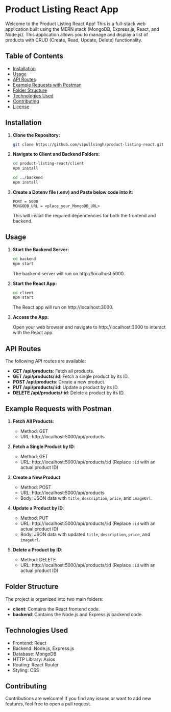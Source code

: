 
# Product Listing React App

Welcome to the Product Listing React App! This is a full-stack web application built using the MERN stack (MongoDB, Express.js, React, and Node.js). This application allows you to manage and display a list of products with CRUD (Create, Read, Update, Delete) functionality.

## Table of Contents

- [Installation](#installation)
- [Usage](#usage)
- [API Routes](#api-routes)
- [Example Requests with Postman](#example-requests-with-postman)
- [Folder Structure](#folder-structure)
- [Technologies Used](#technologies-used)
- [Contributing](#contributing)
- [License](#license)

## Installation

1. **Clone the Repository:**

   ```bash
   git clone https://github.com/vipullsingh/product-listing-react.git
   ```

2. **Navigate to Client and Backend Folders:**

   ```bash
   cd product-listing-react/client
   npm install

   cd ../backend
   npm install
   ```
3. **Create a Dotenv file (.env) and Paste below code into it:**

    ```
    PORT = 5000
    MONGODB_URL = <place_your_MongoDB_URL>
    ```

   This will install the required dependencies for both the frontend and backend.

## Usage

1. **Start the Backend Server:**

   ```bash
   cd backend
   npm start
   ```

   The backend server will run on http://localhost:5000.

2. **Start the React App:**

   ```bash
   cd client
   npm start
   ```

   The React app will run on http://localhost:3000.

3. **Access the App:**

   Open your web browser and navigate to http://localhost:3000 to interact with the React app.

## API Routes

The following API routes are available:

- **GET /api/products**: Fetch all products.
- **GET /api/products/:id**: Fetch a single product by its ID.
- **POST /api/products**: Create a new product.
- **PUT /api/products/:id**: Update a product by its ID.
- **DELETE /api/products/:id**: Delete a product by its ID.

## Example Requests with Postman

1. **Fetch All Products**:
   - Method: GET
   - URL: http://localhost:5000/api/products

2. **Fetch a Single Product by ID**:
   - Method: GET
   - URL: http://localhost:5000/api/products/:id (Replace `:id` with an actual product ID)

3. **Create a New Product**:
   - Method: POST
   - URL: http://localhost:5000/api/products
   - Body: JSON data with `title`, `description`, `price`, and `imageUrl`.

4. **Update a Product by ID**:
   - Method: PUT
   - URL: http://localhost:5000/api/products/:id (Replace `:id` with an actual product ID)
   - Body: JSON data with updated `title`, `description`, `price`, and `imageUrl`.

5. **Delete a Product by ID**:
   - Method: DELETE
   - URL: http://localhost:5000/api/products/:id (Replace `:id` with an actual product ID)

## Folder Structure

The project is organized into two main folders:

- **client**: Contains the React frontend code.
- **backend**: Contains the Node.js and Express.js backend code.

## Technologies Used

- Frontend: React
- Backend: Node.js, Express.js
- Database: MongoDB
- HTTP Library: Axios
- Routing: React Router
- Styling: CSS

## Contributing

Contributions are welcome! If you find any issues or want to add new features, feel free to open a pull request.
